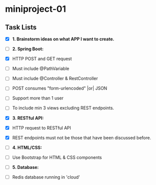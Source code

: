# miniproject-01 

## Task Lists

- [x] **1. Brainstorm ideas on what APP I want to create.**

- [ ] **2. Spring Boot:** <br/>
- [x] HTTP POST and GET request <br/>
- [ ] Must include @PathVariable <br/>
- [ ] Must include @Controller & RestController <br/>
- [ ] POST consumes "form-urlencoded" |or| JSON <br/>
- [ ] Support more than 1 user <br/>
- [ ] To include min 3 views excluding REST endpoints. <br/>

- [x] **3. RESTful API:**<br/>
- [x] HTTP request to RESTful API<br/>
- [x] REST endpoints must not be those that have been discussed before.

- [ ] **4. HTML/CSS:**<br/>
- [ ] Use Bootstrap for HTML & CSS components

- [ ] **5. Database:**<br/>
- [ ] Redis database running in 'cloud'
